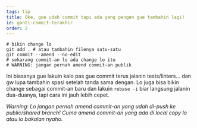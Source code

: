 ```yaml
---
tags: tip
title: Oke, gue udah commit tapi ada yang pengen gue tambahin lagi!
id: ganti-commit-terakhir
order: 2
---
```


```git
# bikin change lo
git add . # atau tambahin filenya satu-satu
git commit --amend --no-edit
# sekarang commit-an lo ada change lo itu
# WARNING: jangan pernah amend commit-an publik
```

Ini biasanya gue lakuin kalo pas gue commit terus jalanin tests/linters... dan gw lupa tambahin spasi setelah tanda sama dengan. Lo juga bisa bikin change sebagai commit-an baru dan lakuin `rebase -i` biar langsung jalanin dua-duanya, tapi cara ini jauh lebih cepet.

*Warning: Lo jangan pernah amend commit-an yang udah di-push ke public/shared branch! Cuma amend commit-an yang ada di local copy lo atau lo bakalan nyaho.*
